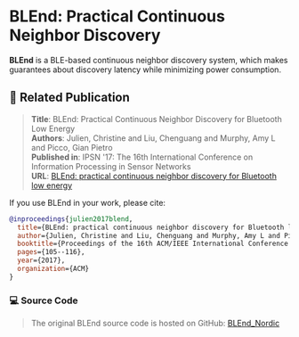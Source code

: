 
# BLEnd: Practical Continuous Neighbor Discovery

**BLEnd** is a BLE-based continuous neighbor discovery system, which makes guarantees about discovery latency while minimizing power consumption.

## 📄 Related Publication

> **Title**: BLEnd: Practical Continuous Neighbor Discovery for Bluetooth Low Energy  
> **Authors**: Julien, Christine and Liu, Chenguang and Murphy, Amy L and Picco, Gian Pietro    
> **Published in**: IPSN '17: The 16th International Conference on Information Processing in Sensor Networks  
> **URL**: [BLEnd: practical continuous neighbor discovery for Bluetooth low energy](https://doi.org/10.1145/3055031.3055086)

If you use BLEnd in your work, please cite:

```bibtex
@inproceedings{julien2017blend,
  title={BLEnd: practical continuous neighbor discovery for Bluetooth low energy},
  author={Julien, Christine and Liu, Chenguang and Murphy, Amy L and Picco, Gian Pietro},
  booktitle={Proceedings of the 16th ACM/IEEE International Conference on Information Processing in Sensor Networks},
  pages={105--116},
  year={2017},
  organization={ACM}
}
```
### 💻 Source Code
> The original BLEnd source code is hosted on GitHub: [BLEnd_Nordic](https://github.com/UT-MPC/BLEnd_Nordic.git)